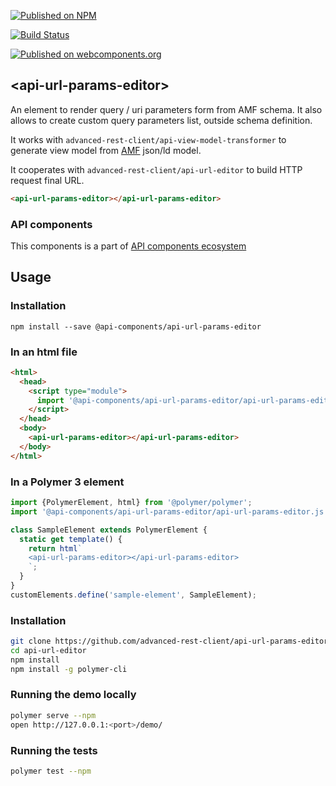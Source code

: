 [![Published on NPM](https://img.shields.io/npm/v/@api-components/api-url-params-editor.svg)](https://www.npmjs.com/package/@api-components/api-url-params-editor)

[![Build Status](https://travis-ci.org/advanced-rest-client/api-url-params-editor.svg?branch=stage)](https://travis-ci.org/advanced-rest-client/api-url-params-editor)

[![Published on webcomponents.org](https://img.shields.io/badge/webcomponents.org-published-blue.svg)](https://www.webcomponents.org/element/advanced-rest-client/api-url-params-editor)

## &lt;api-url-params-editor&gt;

An element to render query / uri parameters form from AMF schema.
It also allows to create custom query parameters list, outside schema definition.

It works with `advanced-rest-client/api-view-model-transformer` to generate
view model from [AMF](https://github.com/mulesoft/amf) json/ld model.

It cooperates with `advanced-rest-client/api-url-editor` to build
HTTP request final URL.


```html
<api-url-params-editor></api-url-params-editor>
```

### API components

This components is a part of [API components ecosystem](https://elements.advancedrestclient.com/)

## Usage

### Installation
```
npm install --save @api-components/api-url-params-editor
```

### In an html file

```html
<html>
  <head>
    <script type="module">
      import '@api-components/api-url-params-editor/api-url-params-editor.js';
    </script>
  </head>
  <body>
    <api-url-params-editor></api-url-params-editor>
  </body>
</html>
```

### In a Polymer 3 element

```js
import {PolymerElement, html} from '@polymer/polymer';
import '@api-components/api-url-params-editor/api-url-params-editor.js';

class SampleElement extends PolymerElement {
  static get template() {
    return html`
    <api-url-params-editor></api-url-params-editor>
    `;
  }
}
customElements.define('sample-element', SampleElement);
```

### Installation

```sh
git clone https://github.com/advanced-rest-client/api-url-params-editor
cd api-url-editor
npm install
npm install -g polymer-cli
```

### Running the demo locally

```sh
polymer serve --npm
open http://127.0.0.1:<port>/demo/
```

### Running the tests
```sh
polymer test --npm
```
